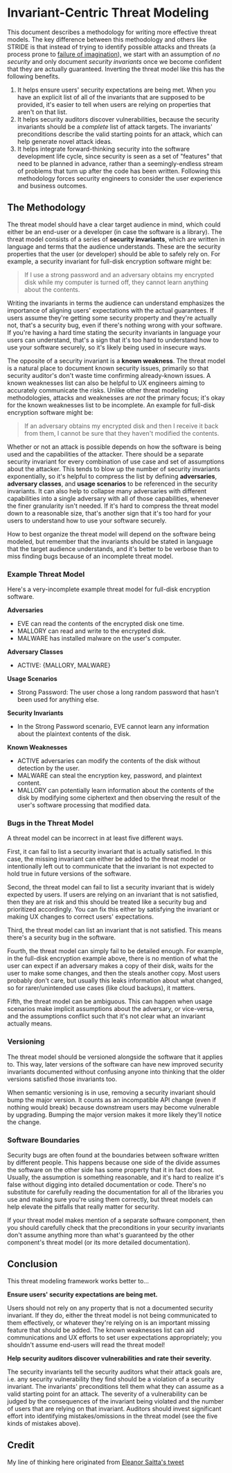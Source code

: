 Invariant-Centric Threat Modeling
==================================

This document describes a methodology for writing more effective threat models. The key
difference between this methodology and others like STRIDE is
that instead of trying to identify possible attacks and threats (a process prone
to [failure of
imagination](https://en.wikipedia.org/wiki/Failure_of_imagination)), we start
with an assumption of *no security* and only document *security invariants* once
we become confident that they are actually guaranteed. Inverting the threat model
like this has the following benefits.

1. It helps ensure users' security expectations are being met. When you have an
   explicit list of all of the invariants that are supposed to be provided, it's
   easier to tell when users are relying on properties that aren't on that list.
2. It helps security auditors discover vulnerabilities, because the security
   invariants should be a *complete* list of attack targets. The invariants'
   preconditions describe the valid starting points for an attack, which can
   help generate novel attack ideas.
3. It helps integrate forward-thinking security into the software development
   life cycle, since security is seen as a set of "features" that need to be
   planned in advance, rather than a seemingly-endless stream of problems that
   turn up after the code has been written. Following this methodology forces
   security engineers to consider the user experience and business outcomes.

## The Methodology

The threat model should have a clear target audience in mind, which could either
be an end-user or a developer (in case the software is a library). The threat
model consists of a series of **security invariants**, which are written in
language and terms that the audience understands. These are the security
properties that the user (or developer) should be able to safely rely on. For
example, a security invariant for full-disk encryption software might be:

> If I use a strong password and an adversary obtains my encrypted disk while
> my computer is turned off, they cannot learn anything about the contents.

Writing the invariants in terms the audience can understand emphasizes the
importance of aligning users' expectations with the actual guarantees. If users
assume they're getting some security property and they're actually not, that's
a security bug, even if there's nothing wrong with your software. If you're
having a hard time stating the security invariants in language your users can
understand, that's a sign that it's too hard to understand how to use your
software securely, so it's likely being used in insecure ways.

The opposite of a security invariant is a **known weakness**. The threat model
is a natural place to document known security issues, primarily so that security
auditor's don't waste time confirming already-known issues. A known weaknesses
list can also be helpful to UX engineers aiming to accurately communicate the
risks. Unlike other threat modeling methodologies, attacks and weaknesses are
*not* the primary focus; it's okay for the known weaknesses list to be
incomplete. An example for full-disk encryption software might be:

> If an adversary obtains my encrypted disk and then I receive it back from
> them, I cannot be sure that they haven't modified the contents.

Whether or not an attack is possible depends on how the software is being used
and the capabilities of the attacker. There should be a separate security
invariant for every combination of use case and set of assumptions about the
attacker. This tends to blow up the number of security invariants exponentially,
so it's helpful to compress the list by defining **adversaries**, **adversary
classes**, and **usage scenarios** to be referenced in the security invariants.
It can also help to collapse many adversaries with different capabilities into
a single adversary with all of those capabilities, whenever the finer
granularity isn't needed. If it's hard to compress the threat model down to
a reasonable size, that's another sign that it's too hard for your users to
understand how to use your software securely.

How to best organize the threat model will depend on the software being modeled,
but remember that the invariants should be stated in language that the target
audience understands, and it's better to be verbose than to miss finding bugs
because of an incomplete threat model.


### Example Threat Model

Here's a very-incomplete example threat model for full-disk encryption software.

**Adversaries**
- EVE can read the contents of the encrypted disk one time.
- MALLORY can read and write to the encrypted disk.
- MALWARE has installed malware on the user's computer.

**Adversary Classes**
- ACTIVE: {MALLORY, MALWARE}

**Usage Scenarios**

- Strong Password: The user chose a long random password that hasn't been used
  for anything else.

**Security Invariants**

- In the Strong Password scenario, EVE cannot learn any information about the
  plaintext contents of the disk.

**Known Weaknesses**

- ACTIVE adversaries can modify the contents of the disk without detection by
  the user.
- MALWARE can steal the encryption key, password, and plaintext content.
- MALLORY can potentially learn information about the contents of the disk by
  modifying some ciphertext and then observing the result of the user's software
  processing that modified data.

### Bugs in the Threat Model

A threat model can be incorrect in at least five different ways.

First, it can fail to list a security invariant that is actually satisfied. In
this case, the missing invariant can either be added to the threat model or
intentionally left out to communicate that the invariant is not expected to hold
true in future versions of the software.

Second, the threat model can fail to list a security invariant that is widely
expected by users. If users are relying on an invariant that is not satisfied,
then they are at risk and this should be treated like a security bug and
prioritized accordingly. You can fix this either by satisfying the invariant or
making UX changes to correct users' expectations.

Third, the threat model can list an invariant that is not satisfied. This means
there's a security bug in the software.

Fourth, the threat model can simply fail to be detailed enough. For example, in
the full-disk encryption example above, there is no mention of what the
user can expect if an adversary makes a copy of their disk, waits for the user
to make some changes, and then the steals another copy. Most users probably
don't care, but usually this leaks information about what changed, so for
rarer/unintended use cases (like cloud backups), it matters.

Fifth, the threat model can be ambiguous. This can happen when usage scenarios
make implicit assumptions about the adversary, or vice-versa, and the
assumptions conflict such that it's not clear what an invariant actually means.

### Versioning

The threat model should be versioned alongside the software that it applies to.
This way, later versions of the software can have new improved security
invariants documented without confusing anyone into thinking that the older
versions satisfied those invariants too.

When semantic versioning is in use, removing a security invariant should bump
the major version. It counts as an incompatible API change (even if nothing
would break) because downstream users may become vulnerable by upgrading.
Bumping the major version makes it more likely they'll notice the change.

### Software Boundaries

Security bugs are often found at the boundaries between software written by
different people. This happens because one side of the divide assumes the
software on the other side has some property that it in fact does not. Usually,
the assumption is something reasonable, and it's hard to realize it's false
without digging into detailed documentation or code. There's no substitute for
carefully reading the documentation for all of the libraries you use and making
sure you're using them correctly, but threat models can help elevate the
pitfalls that really matter for security.

If your threat model makes mention of a separate software component, then you
should carefully check that the preconditions in your security invariants don't
assume anything more than what's guaranteed by the other component's threat
model (or its more detailed documentation).

## Conclusion

This threat modeling framework works better to...

**Ensure users' security expectations are being met.**

Users should not rely on any property that is not a documented security
invariant. If they do, either the threat model is not being communicated to them
effectively, or whatever they're relying on is an important missing feature that
should be added. The known weaknesses list can aid communications and UX efforts
to set user expectations appropriately; you shouldn't assume end-users will read
the threat model!

**Help security auditors discover vulnerabilities and rate their severity.**

The security invariants tell the security auditors what their attack goals are,
i.e. any security vulnerability they find should be a violation of a security
invariant. The invariants' preconditions tell them what they can assume as
a valid starting point for an attack. The severity of a vulnerability can be
judged by the consequences of the invariant being violated and the number of
users that are relying on that invariant. Auditors should invest significant
effort into identifying mistakes/omissions in the threat model (see the five
kinds of mistakes above).

## Credit

My line of thinking here originated from [Eleanor Saitta's tweet](https://twitter.com/Dymaxion/status/1151214240658837506)
